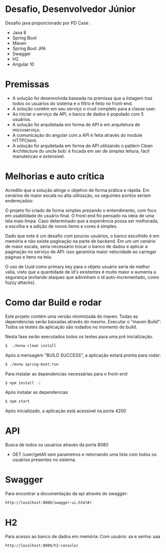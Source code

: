 # Desafio, Desenvolvedor Júnior

Desafio java proporcionado por PD Case .
  - Java 8
  - Spring Boot
  - Maven
  - Spring Boot JPA
  - Swagger
  - H2
  - Angular 10

# Premissas

  - A solução foi desenvolvida baseada na premissa que a listagem traz todos os usuários do sistema e o filtro é feito no front-end.
  - A solução contém em seu serviço o crud completo para a classe user.
  - Ao iniciar o serviço da API, o banco de dados é populado com 5 usuários.
  - A solução foi arquitetada em forma de API e em arquitetura de microserviço.
  - A comunicação do angular com a API é feita através do module HTTPClient.
  - A solução foi arquitetada em forma de API utilizando o pattern Clean Architecture do uncle bob: é focada em ser de simples leitura, facil manutencao e extensível.

# Melhorias e auto crítica
Acredito que a solução atinge o objetivo de forma prática e rápida. Em cenários de maior escala ou alta utilização, os seguintes pontos seriam endereçados:

O projeto foi criado de forma simples prezando o entendimento, com foco em usabilidade do usuário final. O front-end foi pensado na ideia de uma tela mais limpa. Caso determinado que a experiência possa ser melhorada, a escolha e a adição de novos items e cores é simples.

Dado que este é um desafio com poucos usuários, o banco escolhido é em memória e não existe paginação na parte de backend. Em um um cenário de maior escala, seria necessário trocar o banco de dados e aplicar a paginação no serviço de API: isso garantiria maior velocidade ao carregar páginas e itens na tela.

O uso de Uuid como primary key para o objeto usuário seria de melhor valia, visto que a quantidade de id's existentes é muito maior e aumenta a segurança (evitando ataques que adivinham o id auto-incrementado, como fuzzy attacks).



# Como dar Build e rodar
Este projeto contém uma versão minimizada do maven. Todas as dependencias serão baixadas através do mesmo.
Executar o "maven Build":
Todos os testes da aplicação são rodados no momento do build.

Nesta fase serão executados todos os testes para uma pré inicialização.
```sh
$  ./mvnw clean install
```
Após a mensagem "BUILD SUCCESS", a aplicação estará pronta para rodar:
    
```sh
$ ./mvnw spring-boot:run
```

Para instalar as dependencias necessárias para o front-end
    
```sh
$ npm install -i
```

Após instalar as dependencias    
```sh
$ npm start
```
Após inicializado, a aplicação está acessivel na porta 4200
# API
Busca de todos os usuários através da porta 8080
 - GET /user/getAll sem parametros e retornando uma lista com todos os usuários presentes no sistema.

    
# Swagger
Para encontrar a documentação da api através do swagger:
```sh
http://localhost:8080/swagger-ui.html#/
```

# H2
Para acesso ao banco de dados em memória:
Com usuário: sa e senha: aaa
```sh
http://localhost:8080/h2-console/
```
    

 
   [dill]: <https://github.com/joemccann/dillinger>
   [git-repo-url]: <https://github.com/joemccann/dillinger.git>
   [john gruber]: <http://daringfireball.net>
   [df1]: <http://daringfireball.net/projects/markdown/>
   [markdown-it]: <https://github.com/markdown-it/markdown-it>
   [Ace Editor]: <http://ace.ajax.org>
   [node.js]: <http://nodejs.org>
   [Twitter Bootstrap]: <http://twitter.github.com/bootstrap/>
   [jQuery]: <http://jquery.com>
   [@tjholowaychuk]: <http://twitter.com/tjholowaychuk>
   [express]: <http://expressjs.com>
   [AngularJS]: <http://angularjs.org>
   [Gulp]: <http://gulpjs.com>

   [PlDb]: <https://github.com/joemccann/dillinger/tree/master/plugins/dropbox/README.md>
   [PlGh]: <https://github.com/joemccann/dillinger/tree/master/plugins/github/README.md>
   [PlGd]: <https://github.com/joemccann/dillinger/tree/master/plugins/googledrive/README.md>
   [PlOd]: <https://github.com/joemccann/dillinger/tree/master/plugins/onedrive/README.md>
   [PlMe]: <https://github.com/joemccann/dillinger/tree/master/plugins/medium/README.md>
   [PlGa]: <https://github.com/RahulHP/dillinger/blob/master/plugins/googleanalytics/README.md>
